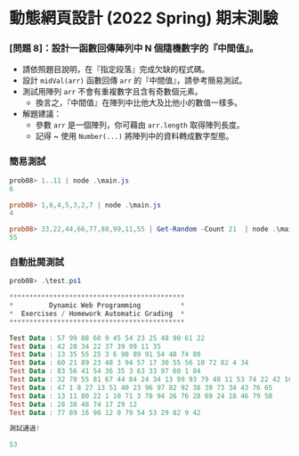 # 動態網頁設計 (2022 Spring) 期末測驗

### [問題 8]：設計一函數回傳陣列中 N 個隨機數字的『中間值』。

- 請依照題目說明，在『指定段落』完成欠缺的程式碼。
- 設計 `midVal(arr)` 函數回傳 `arr` 的『中間值』，請參考簡易測試。
- 測試用陣列 `arr` 不會有重複數字且含有奇數個元素。
    - 換言之，『中間值』在陣列中比他大及比他小的數值一樣多。
- 解題建議：
    - 參數 `arr` 是一個陣列，你可藉由 `arr.length` 取得陣列長度。
    - 記得 ~ 使用 `Number(...)` 將陣列中的資料轉成數字型態。

### 簡易測試
```Powershell
prob08> 1..11 | node .\main.js
6

prob08> 1,6,4,5,3,2,7 | node .\main.js
4

prob08> 33,22,44,66,77,88,99,11,55 | Get-Random -Count 21  | node .\main.js
55
```

### 自動批閱測試
```Powershell
prob08> .\test.ps1

********************************************
*         Dynamic Web Programming          *
*  Exercises / Homework Automatic Grading  *
********************************************

Test Data : 57 99 88 60 9 45 54 23 25 48 90 61 22
Test Data : 42 28 34 22 37 39 99 11 35
Test Data : 13 35 55 25 3 6 90 89 91 54 48 74 80
Test Data : 60 21 89 23 48 3 94 57 17 30 55 56 10 72 82 4 34
Test Data : 83 56 41 54 36 35 3 63 33 97 60 1 84
Test Data : 32 70 55 81 67 44 84 24 34 13 99 93 79 48 11 53 74 22 42 16 27 78 83 2 6 15 68
Test Data : 47 1 8 27 13 51 40 23 96 97 82 92 38 39 73 34 43 76 65
Test Data : 13 11 80 22 1 10 71 3 78 94 26 76 28 69 24 18 46 79 58
Test Data : 28 38 48 74 17 29 12
Test Data : 77 89 16 90 12 0 79 54 53 29 82 9 42

測試通過!

53
```

